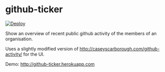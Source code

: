 github-ticker
=============

[![Deploy](https://www.herokucdn.com/deploy/button.svg)](https://heroku.com/deploy)

Show an overview of recent public github activity of the members of an 
organisation.

Uses a slightly modified version of http://caseyscarborough.com/github-activity/ 
for the UI.

Demo: http://github-ticker.herokuapp.com
